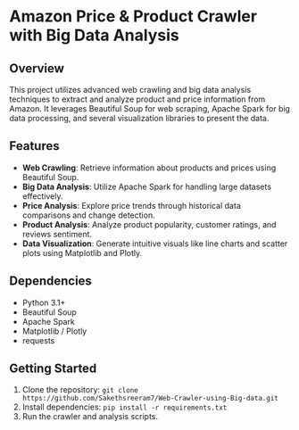 # Amazon Price & Product Crawler with Big Data Analysis

## Overview
This project utilizes advanced web crawling and big data analysis techniques to extract and analyze product and price information from Amazon. It leverages Beautiful Soup for web scraping, Apache Spark for big data processing, and several visualization libraries to present the data.

## Features
- **Web Crawling**: Retrieve information about products and prices using Beautiful Soup.
- **Big Data Analysis**: Utilize Apache Spark for handling large datasets effectively.
- **Price Analysis**: Explore price trends through historical data comparisons and change detection.
- **Product Analysis**: Analyze product popularity, customer ratings, and reviews sentiment.
- **Data Visualization**: Generate intuitive visuals like line charts and scatter plots using Matplotlib and Plotly.

## Dependencies

- Python 3.1+
- Beautiful Soup
- Apache Spark
- Matplotlib / Plotly
- requests

## Getting Started

1. Clone the repository: `git clone https://github.com/Sakethsreeram7/Web-Crawler-using-Big-data.git`
2. Install dependencies: `pip install -r requirements.txt`
3. Run the crawler and analysis scripts.
